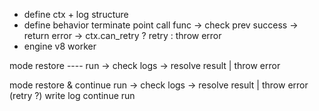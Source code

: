 - define ctx + log structure
- define behavior
    terminate point
    call func -> check prev 
                    success -> return 
                    error -> ctx.can_retry ? retry : throw error
- engine
    v8
    worker


mode restore
    ----
        run -> check logs -> resolve result | throw error

mode restore & continue
        run -> check logs -> resolve result 
                                | throw error (retry ?)
        write log continue run